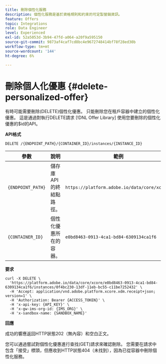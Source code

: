 ```yaml
---
title: 刪除個性化服務
description: 個性化服務是基於資格規則和約束的可定製營銷資訊。
feature: Offers
topic: Integrations
role: Data Engineer
level: Experienced
exl-id: 52a5053d-3b94-47fd-a064-a20f9a595150
source-git-commit: 9873af4caf7cd8bc4e9672748414bf78f28ed30b
workflow-type: tm+mt
source-wordcount: '144'
ht-degree: 6%

---
```


# 刪除個人化優惠 {#delete-personalized-offer}

有時可能需要刪除(DELETE)個性化優惠。 只能刪除您在租戶容器中建立的個性化優惠。 這是通過對執行DELETE請求 [!DNL Offer Library] 使用您要刪除的個性化優惠的$id的API。

**API格式**

```http
DELETE /{ENDPOINT_PATH}/{CONTAINER_ID}/instances/{INSTANCE_ID}
```

| 參數 | 說明 | 範例 |
| --------- | ----------- | ------- |
| `{ENDPOINT_PATH}` | 儲存庫API的終結點路徑。 | `https://platform.adobe.io/data/core/xcore/` |
| `{CONTAINER_ID}` | 個性化優惠所在的容器。 | `e0bd8463-0913-4ca1-bd84-6309134ca1f6` |

**要求**

```shell
curl -X DELETE \
  'https://platform.adobe.io/data/core/xcore/e0bd8463-0913-4ca1-bd84-6309134ca1f6/instances/0f4bc230-13df-11eb-bc55-c11be7252432' \
  -H 'Accept: application/vnd.adobe.platform.xcore.xdm.receipt+json; version=1' \
  -H 'Authorization: Bearer {ACCESS_TOKEN}' \
  -H 'x-api-key: {API_KEY}' \
  -H 'x-gw-ims-org-id: {IMS_ORG}' \
  -H 'x-sandbox-name: {SANDBOX_NAME}'
```

**回應**

成功的響應返回HTTP狀態202（無內容）和空白正文。

您可以通過嘗試對個性化優惠進行查找(GET)請求來確認刪除。 您需要在請求中包含「接受」標頭，但應收到HTTP狀態404（未找到），因為已從容器中刪除個性化服務。
